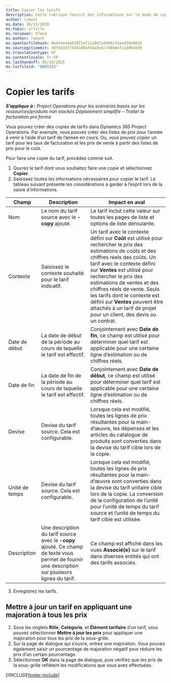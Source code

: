 ```yaml
---
title: Copier les tarifs
description: Cette rubrique fournit des informations sur le mode de copie des tarifs dans Project Operations.
author: rumant
ms.date: 10/13/2020
ms.topic: article
ms.reviewer: kfend
ms.author: rumant
ms.openlocfilehash: 9e4f4eeda019f2af11a0d7a4469c41ee450eb03b
ms.sourcegitcommit: 40f68387f594180af64a5e5c748b6efa188bd300
ms.translationtype: HT
ms.contentlocale: fr-FR
ms.lasthandoff: 05/10/2021
ms.locfileid: "6001423"
---
```

# <a name="copy-price-lists"></a>Copier les tarifs

_**S’applique à :** Project Operations pour les scénarios basés sur les ressources/produits non stockés Déploiement simplifié – Traiter la facturation pro forma_

Vous pouvez créer des copies de tarifs dans Dynamics 365 Project Operations. Par exemple, vous pouvez créer des listes de prix pour l’année à venir à l’aide d’un tarif de l’année en cours.  Ou, vous pouvez copier un tarif pour les taux de facturation et les prix de vente à partir des listes de prix pour le coût. 

Pour faire une copie du tarif, procédez comme suit.

1. Ouvrez le tarif dont vous souhaitez faire une copie et sélectionnez **Copier**.
2. Saisissez toutes les informations nécessaires pour copier le tarif. Le tableau suivant présente les considérations à garder à l’esprit lors de la saisie d’informations.

| Champ | Description | Impact en aval |
| --- | --- | --- |
| Nom | Le nom du tarif source avec le **-copy** ajouté. | Le tarif inclut cette valeur sur toutes les pages de liste et options de liste déroulante. |
| Contexte | Saisissez le contexte souhaité pour le tarif indicatif. | Un tarif avec le contexte défini sur **Coût** est utilisé pour rechercher le prix des estimations de coûts et des chiffres réels des coûts. Un tarif avec le contexte défini sur **Ventes** est utilisé pour rechercher le prix des estimations de ventes et des chiffres réels de vente. Seuls les tarifs dont le contexte est défini sur **Ventes** peuvent être attachés à un tarif de projet pour un client, des devis ou un contrat. |
| Date de début | La date de début de la période au cours de laquelle le tarif est effectif. | Conjointement avec **Date de fin**, ce champ est utilisé pour déterminer quel tarif est applicable pour une certaine ligne d’estimation ou de chiffres réels. |
| Date de fin | La date de fin de la période au cours de laquelle le tarif est effectif. | Conjointement avec **Date de début**, ce champ est utilisé pour déterminer quel tarif est applicable pour une certaine ligne d’estimation ou de chiffres réels. |
| Devise | Devise du tarif source. Cela est configurable. | Lorsque cela est modifié, toutes les lignes de prix résultantes pour la main-d’œuvre, les dépenses et les articles du catalogue de produits sont converties dans la devise du tarif cible lors de la copie. |
| Unité de temps | Devise du tarif source. Cela est configurable. | Lorsque cela est modifié, toutes les lignes de prix résultantes pour la main-d’œuvre sont converties dans la devise du tarif unitaire cible lors de la copie. La conversion de la configuration de l’unité pour l’unité de temps du tarif source et l’unité de temps du tarif cible est utilisée. |
| Description | Une description du tarif source avec le **-copy** ajouté. Ce champ de texte vous permet de fournir une description sur plusieurs lignes du tarif. | Ce champ est affiché dans les vues **Associé(e)** sur le tarif dans diverses entités qui ont des tarifs associés. |

3. Enregistrez les tarifs. 

## <a name="update-a-price-list-by-applying-a-mark-up-to-all-the-prices"></a>Mettre à jour un tarif en appliquant une majoration à tous les prix

1. Sous les onglets **Rôle**, **Catégorie**, et **Élément tarifaire** d’un tarif, vous pouvez sélectionner **Mettre à jour les prix** pour appliquer une majoration pour tous les prix de la sous-grille. 
2. Sur la page de dialogue qui s’ouvre, entrez une majoration. Vous pouvez également saisir un pourcentage de majoration négatif pour réduire les prix d’un certain pourcentage. 
3. Sélectionnez **OK** dans la page de dialogue, puis vérifiez que les prix de la sous-grille reflètent les modifications que vous avez effectuées.


[!INCLUDE[footer-include](../includes/footer-banner.md)]